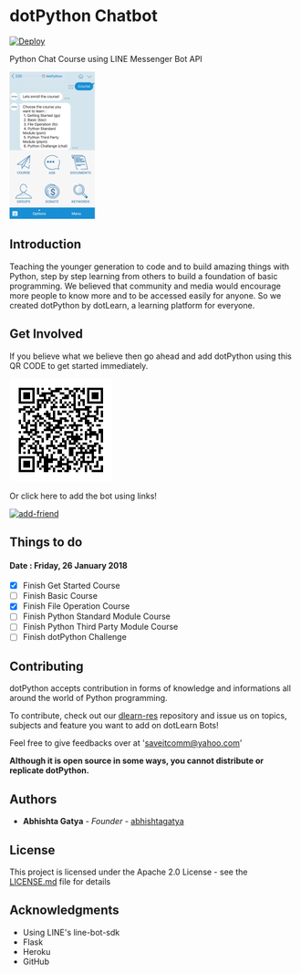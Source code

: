 # dotPython Chatbot

[![Deploy](https://www.herokucdn.com/deploy/button.svg)](https://heroku.com/deploy?template=https://github.com/heroku/node-js-sample)

Python Chat Course using LINE Messenger Bot API

![bot-preview](docs/img/botDisplay.jpg)

## Introduction

Teaching the younger generation to code and to build amazing things with Python, step by step learning from others to build a foundation of basic programming. We believed that community and media would encourage more people to know more and to be accessed easily for anyone. So we created dotPython by dotLearn, a learning platform for everyone.

## Get Involved

If you believe what we believe then go ahead and add dotPython using this QR CODE to get started immediately.

![bot-qrcode](docs/img/qrcode.png)

Or click here to add the bot using links!

[![add-friend](https://scdn.line-apps.com/n/line_add_friends/btn/en.png)](https://line.me/R/ti/p/%40rta7839x)

## Things to do
#### Date : Friday, 26 January 2018
- [x] Finish Get Started Course
- [ ] Finish Basic Course
- [x] Finish File Operation Course
- [ ] Finish Python Standard Module Course
- [ ] Finish Python Third Party Module Course
- [ ] Finish dotPython Challenge

## Contributing

dotPython accepts contribution in forms of knowledge and informations all around the world of Python programming.

To contribute, check out our [dlearn-res](https://github.com/abhishtagatya/dlearn-res) repository and issue us on topics, subjects and feature you want to add on dotLearn Bots!

Feel free to give feedbacks over at 'saveitcomm@yahoo.com'

**Although it is open source in some ways, you cannot distribute or replicate dotPython.**

## Authors

* **Abhishta Gatya** - *Founder* - [abhishtagatya](https://github.com/abhishtagatya)

## License

This project is licensed under the Apache 2.0 License - see the [LICENSE.md](LICENSE.md) file for details

## Acknowledgments

* Using LINE's line-bot-sdk
* Flask
* Heroku
* GitHub
